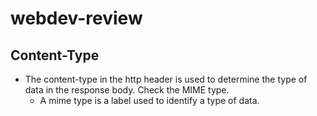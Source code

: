 # webdev-review

## Content-Type 

- The content-type in the http header is used to determine the type of data in the response body. Check the MIME type. 
  - A mime type is a label used to identify a type of data. 
